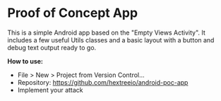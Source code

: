 # Proof of Concept App

This is a simple Android app based on the "Empty Views Activity". It includes a few useful Utils 
classes and a basic layout with a button and debug text output ready to go.

**How to use:**
 - File > New > Project from Version Control...
 - Repository: https://github.com/hextreeio/android-poc-app
 - Implement your attack